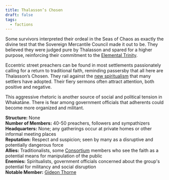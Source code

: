 ```yaml
---
title: Thalasson’s Chosen
draft: false
tags:
  - factions
---
```

Some survivors interpreted their ordeal in the Seas of Chaos as exactly the divine test that the Sovereign Mercantile Council made it out to be. They believed they were judged pure by Thalasson and spared for a higher purpose, reinforcing their commitment to the [Elemental Trinity](elemental-trinity.md).

Eccentric street preachers can be found in most settlements passionately calling for a return to traditional faith, reminding passersby that all here are Thalasson’s Chosen. They rail against the [new spiritualism](new-spiritualism) that many settlers have adopted. Their fiery sermons often attract attention, both positive and negative.

This aggressive rhetoric is another source of social and political tension in Whakatāne. There is fear among government officials that adherents could become more organized and militant.

**Structure:** None<br>
**Number of Members:** 40-50 preachers, followers and sympathizers<br>
**Headquarters:** None; any gatherings occur at private homes or other informal meeting places<br>
**Reputation:** Respect and suspicion; seen by many as a disruptive and potentially dangerous force<br>
**Allies:** Traditionalists, some [Consortium](the-consortium.md) members who see the faith as a potential means for manipulation of the public<br>
**Enemies:** Spiritualists, government officials concerned about the group's potential for militancy and social disruption<br>
**Notable Member:** [Gideon Thorne](gideon-thorne.md)